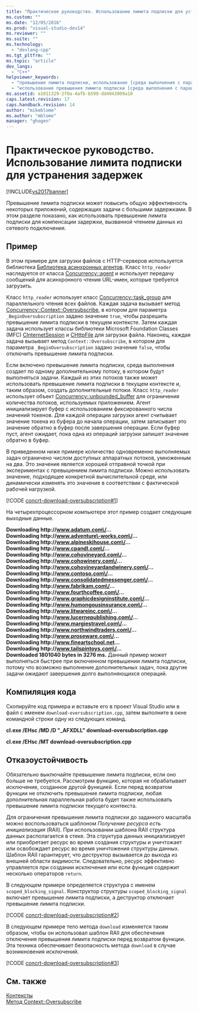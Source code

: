 ```yaml
---
title: "Практическое руководство. Использование лимита подписки для устранения задержек | Microsoft Docs"
ms.custom: ""
ms.date: "12/05/2016"
ms.prod: "visual-studio-dev14"
ms.reviewer: ""
ms.suite: ""
ms.technology: 
  - "devlang-cpp"
ms.tgt_pltfrm: ""
ms.topic: "article"
dev_langs: 
  - "C++"
helpviewer_keywords: 
  - "превышение лимита подписки, использование [среда выполнения с параллелизмом]"
  - "использование превышения лимита подписки [среда выполнения с параллелизмом]"
ms.assetid: a1011329-2f0a-4afb-b599-dd4043009a10
caps.latest.revision: 17
caps.handback.revision: 14
author: "mikeblome"
ms.author: "mblome"
manager: "ghogen"
---
```

# Практическое руководство. Использование лимита подписки для устранения задержек
[!INCLUDE[vs2017banner](../../assembler/inline/includes/vs2017banner.md)]

Превышение лимита подписки может повысить общую эффективность некоторых приложений, содержащих задачи с большими задержками.  В этом разделе показано, как использовать превышение лимита подписки для компенсации задержки, вызванной чтением данных из сетевого подключения.  
  
## Пример  
 В этом примере для загрузки файлов с HTTP\-серверов используется библиотека [Библиотека асинхронных агентов](../../parallel/concrt/asynchronous-agents-library.md).  Класс `http_reader` наследуется от класса [Concurrency::agent](../../parallel/concrt/reference/agent-class.md) и использует передачу сообщений для асинхронного чтения URL\-имен, которые требуется загрузить.  
  
 Класс `http_reader` использует класс [Concurrency::task\_group](../Topic/task_group%20Class.md) для параллельного чтения всех файлов.  Каждая задача вызывает метод [Concurrency::Context::Oversubscribe](../Topic/Context::Oversubscribe%20Method.md), в котором для параметра `_BeginOversubscription` задано значение `true`, чтобы разрешить превышение лимита подписки в текущем контексте.  Затем каждая задача использует классы библиотеки Microsoft Foundation Classes \(MFC\) [CInternetSession](../Topic/CInternetSession%20Class.md) и [CHttpFile](../Topic/CHttpFile%20Class.md) для загрузки файла.  Наконец, каждая задача вызывает метод `Context::Oversubscribe`, в котором для параметра `_BeginOversubscription` задано значение `false`, чтобы отключить превышение лимита подписки.  
  
 Если включено превышение лимита подписки, среда выполнения создает по одному дополнительному потоку, в котором будут выполняться задачи.  Каждый из этих потоков также может использовать превышение лимита подписки в текущем контексте и, таким образом, создать дополнительные потоки.  Класс `http_reader` использует объект [Concurrency::unbounded\_buffer](../Topic/unbounded_buffer%20Class.md) для ограничения количества потоков, используемых приложением.  Агент инициализирует буфер с использованием фиксированного числа значений токенов.  Для каждой операции загрузки агент считывает значение токена из буфера до начала операции, затем записывает это значение обратно в буфер после завершения операции.  Если буфер пуст, агент ожидает, пока одна из операций загрузки запишет значение обратно в буфер.  
  
 В приведенном ниже примере количество одновременно выполняемых задач ограничено числом доступных аппаратных потоков, умноженным на два.  Это значение является хорошей отправной точкой при экспериментах с превышением лимита подписки.  Можно использовать значение, подходящее конкретной вычислительной среде, или динамически изменять это значение в соответствии с фактической рабочей нагрузкой.  
  
 [!CODE [concrt-download-oversubscription#1](../CodeSnippet/VS_Snippets_ConcRT/concrt-download-oversubscription#1)]  
  
 На четырехпроцессорном компьютере этот пример создает следующие выходные данные.  
  
  **Downloading http:\/\/www.adatum.com\/...**  
**Downloading http:\/\/www.adventure\-works.com\/...**  
**Downloading http:\/\/www.alpineskihouse.com\/...**  
**Downloading http:\/\/www.cpandl.com\/...**  
**Downloading http:\/\/www.cohovineyard.com\/...**  
**Downloading http:\/\/www.cohowinery.com\/...**  
**Downloading http:\/\/www.cohovineyardandwinery.com\/...**  
**Downloading http:\/\/www.contoso.com\/...**  
**Downloading http:\/\/www.consolidatedmessenger.com\/...**  
**Downloading http:\/\/www.fabrikam.com\/...**  
**Downloading http:\/\/www.fourthcoffee.com\/...**  
**Downloading http:\/\/www.graphicdesigninstitute.com\/...**  
**Downloading http:\/\/www.humongousinsurance.com\/...**  
**Downloading http:\/\/www.litwareinc.com\/...**  
**Downloading http:\/\/www.lucernepublishing.com\/...**  
**Downloading http:\/\/www.margiestravel.com\/...**  
**Downloading http:\/\/www.northwindtraders.com\/...**  
**Downloading http:\/\/www.proseware.com\/...**  
**Downloading http:\/\/www.fineartschool.net...**  
**Downloading http:\/\/www.tailspintoys.com\/...**  
**Downloaded 1801040 bytes in 3276 ms.** Данный пример может выполняться быстрее при включенном превышении лимита подписки, потому что возможно выполнение дополнительных задач, пока другие задачи ожидают завершения долго выполняющихся операций.  
  
## Компиляция кода  
 Скопируйте код примера и вставьте его в проект Visual Studio или в файл с именем `download-oversubscription.cpp`, затем выполните в окне командной строки одну из следующих команд.  
  
 **cl.exe \/EHsc \/MD \/D "\_AFXDLL" download\-oversubscription.cpp**  
  
 **cl.exe \/EHsc \/MT download\-oversubscription.cpp**  
  
## Отказоустойчивость  
 Обязательно выключайте превышение лимита подписки, если оно больше не требуется.  Рассмотрим функцию, которая не обрабатывает исключение, созданное другой функцией.  Если перед возвратом функции не отключить превышение лимита подписки, любая дополнительная параллельная работа будет также использовать превышение лимита подписки текущего контекста.  
  
 Для ограничения превышения лимита подписки до заданного масштаба можно воспользоваться шаблоном *Получение ресурса есть инициализация* \(RAII\).  При использовании шаблона RAII структура данных располагается в стеке.  Эта структура данных инициализирует или приобретает ресурс во время создания структуры и уничтожает или освобождает ресурс во время уничтожения структуры данных.  Шаблон RAII гарантирует, что деструктор вызывается до выхода из внешней области видимости.  Следовательно, ресурс эффективно управляется при создании исключения или если функция содержит несколько операторов `return`.  
  
 В следующем примере определяется структура с именем `scoped_blocking_signal`.  Конструктор структуры `scoped_blocking_signal` включает превышение лимита подписки, а деструктор отключает превышение лимита подписки.  
  
 [!CODE [concrt-download-oversubscription#2](../CodeSnippet/VS_Snippets_ConcRT/concrt-download-oversubscription#2)]  
  
 В следующем примере тело метода `download` изменяется таким образом, чтобы он использовал шаблон RAII для обеспечения отключения превышения лимита подписки перед возвратом функции.  Эта техника обеспечивает безопасность метода `download` в случае возникновения исключений.  
  
 [!CODE [concrt-download-oversubscription#3](../CodeSnippet/VS_Snippets_ConcRT/concrt-download-oversubscription#3)]  
  
## См. также  
 [Контексты](../../parallel/concrt/contexts.md)   
 [Метод Context::Oversubscribe](../Topic/Context::Oversubscribe%20Method.md)